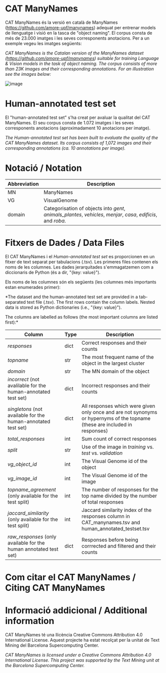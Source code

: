 # CAT ManyNames

CAT ManyNames és la versió en català de ManyNames (https://github.com/amore-upf/manynames) adequat per entrenar models de llenguatge i visió en la tasca de "object naming". El corpus consta de més de 23.000 imatges i les seves corresponents anotacions. Per a un exemple vegeu les imatges següents:

*CAT ManyNames is the Catalan version of the ManyNames dataset (https://github.com/amore-upf/manynames) suitable for training Language & Vision models in the task of object naming. The corpus consists of more than 23K images and their corresponding annotations. For an illustration see the images below:*


![image](https://user-images.githubusercontent.com/96442172/175773208-d5be113e-e348-45b8-995a-173ccf9a2341.png)

# Human-annotated test set

El "human-annotated test set" s'ha creat per avaluar la qualitat del CAT ManyNames. El seu corpus consta de 1.072 imatges i les seves corresponents anotacions (aproximadament 10 anotacions per imatge).

*The Human-annotated test set has been built to evaluate the quality of the CAT ManyNames dataset. Its corpus consists of 1,072 images and their corresponding annotations (ca. 10 annotations per image).*

# Notació / Notation


| Abbreviation | Description |
| --- | --- |
|MN	           |ManyNames    |
|VG	           |VisualGenome |
|domain	       |Categorisation of objects into *gent*, *animals_plantes*, *vehicles*, *menjar*, *casa*, *edificis*, and *roba*.


# Fitxers de Dades / Data Files

El CAT ManyNames i el *Human-annotated test set* es proporcionen en un fitxer de text separat per tabulacions (.tsv). Les primeres files contenen els noms de les columnes. Les dades jerarquitades s'emmagatzemen com a diccionaris de Python (és a dir, "{key: value}").

Els noms de les columnes són els següents (les columnes més importants estan enumerades primer):

*The dataset and the human-annotated test set are provided in a tab-separated text file (.tsv). The first rows contain the column labels. Nested data is stored as Python dictionaries (i.e., "{key: value}"). 

The columns are labelled as follows (the most important columns are listed first):*

|Column             |Type	 |Description |
| --- | --- | --- |
|*responses* |	dict |	Correct responses and their counts |
|*topname*            |	str  |	The most frequent name of the object in the largest cluster |
|*domain*             | str  |	The MN domain of the object |
|*incorrect* (not avalilable for the human-annotated test set)         |	dict |	Incorrect responses and their counts |
|*singletons* (not available for the human-annotated test set)        | dict |	All responses which were given only once and are not synonyms or hypernyms of the topname (these are included in responses) |
|*total_responses*    |	int  | Sum count of correct responses |
|*split*              |	str  |	Use of the image in *training* vs. *test* vs. *validation* |
|*vg_object_id*       |	int  |	The Visual Genome id of the object |
|*vg_image_id*        |	int  |	The Visual Genome id of the image |
|*topname_agreement* (only available for the test split) | int  |	The number of responses for the top name divided by the number of total responses |
|*jaccard_similarity* (only available for the test split)| int  | Jaccard similarity index of the responses column in CAT_manynames.tsv and human_annotated_testset.tsv |
|*raw_responses* (only available for the human annotated test set)| dict | Responses before being corrrected and filtered and their counts |

# Com citar el CAT ManyNames / Citing CAT ManyNames

# Informació addicional / Additional information

CAT ManyNames té una llicència Creative Commons Attribution 4.0 International License.
Aquest projecte ha estat recolçat per la unitat de Text Mining del Barcelona Supercomputing Center.

*CAT ManyNames is licensed under a Creative Commons Attribution 4.0 International License. 
This project was supported by the Text Mining unit at the Barcelona Supercomputing Center.*

